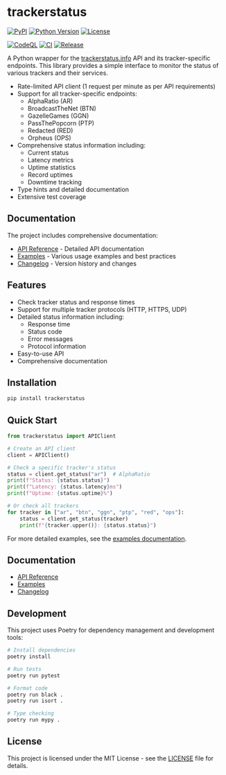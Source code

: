 # trackerstatus
[![PyPI](https://img.shields.io/pypi/v/trackerstatus.svg)](https://pypi.org/project/trackerstatus/)
[![Python Version](https://img.shields.io/pypi/pyversions/trackerstatus.svg)](https://pypi.org/project/trackerstatus/)
[![License](https://img.shields.io/pypi/l/trackerstatus.svg)](https://github.com/mauvehed/trackerstatus/blob/main/LICENSE)

[![CodeQL](https://github.com/mauvehed/trackerstatus/actions/workflows/codeql-analysis.yml/badge.svg)](https://github.com/mauvehed/trackerstatus/actions/workflows/codeql-analysis.yml)
[![CI](https://github.com/mauvehed/trackerstatus/actions/workflows/ci.yml/badge.svg)](https://github.com/mauvehed/trackerstatus/actions/workflows/ci.yml)
[![Release](https://github.com/mauvehed/trackerstatus/actions/workflows/release.yml/badge.svg)](https://github.com/mauvehed/trackerstatus/actions/workflows/release.yml)

A Python wrapper for the [trackerstatus.info](https://trackerstatus.info) API and its tracker-specific endpoints. This library provides a simple interface to monitor the status of various trackers and their services.
- Rate-limited API client (1 request per minute as per API requirements)
- Support for all tracker-specific endpoints:
  - AlphaRatio (AR)
  - BroadcastTheNet (BTN)
  - GazelleGames (GGN)
  - PassThePopcorn (PTP)
  - Redacted (RED)
  - Orpheus (OPS)
- Comprehensive status information including:
  - Current status
  - Latency metrics
  - Uptime statistics
  - Record uptimes
  - Downtime tracking
- Type hints and detailed documentation
- Extensive test coverage

## Documentation

The project includes comprehensive documentation:

- [API Reference](https://github.com/mauvehed/trackerstatus/blob/main/docs/API.md) - Detailed API documentation
- [Examples](https://github.com/mauvehed/trackerstatus/blob/main/docs/EXAMPLES.md) - Various usage examples and best practices
- [Changelog](https://github.com/mauvehed/trackerstatus/blob/main/CHANGELOG.md) - Version history and changes

## Features

- Check tracker status and response times
- Support for multiple tracker protocols (HTTP, HTTPS, UDP)
- Detailed status information including:
  - Response time
  - Status code
  - Error messages
  - Protocol information
- Easy-to-use API
- Comprehensive documentation

## Installation

```bash
pip install trackerstatus
```

## Quick Start

```python
from trackerstatus import APIClient

# Create an API client
client = APIClient()

# Check a specific tracker's status
status = client.get_status("ar")  # AlphaRatio
print(f"Status: {status.status}")
print(f"Latency: {status.latency}ms")
print(f"Uptime: {status.uptime}%")

# Or check all trackers
for tracker in ["ar", "btn", "ggn", "ptp", "red", "ops"]:
    status = client.get_status(tracker)
    print(f"{tracker.upper()}: {status.status}")
```

For more detailed examples, see the [examples documentation](https://github.com/mauvehed/trackerstatus/blob/main/docs/EXAMPLES.md).

## Documentation

- [API Reference](https://github.com/mauvehed/trackerstatus/blob/main/docs/API.md)
- [Examples](https://github.com/mauvehed/trackerstatus/blob/main/docs/EXAMPLES.md)
- [Changelog](https://github.com/mauvehed/trackerstatus/blob/main/CHANGELOG.md)

## Development

This project uses Poetry for dependency management and development tools:

```bash
# Install dependencies
poetry install

# Run tests
poetry run pytest

# Format code
poetry run black .
poetry run isort .

# Type checking
poetry run mypy .
```

## License

This project is licensed under the MIT License - see the [LICENSE](https://github.com/mauvehed/trackerstatus/blob/main/LICENSE) file for details.
